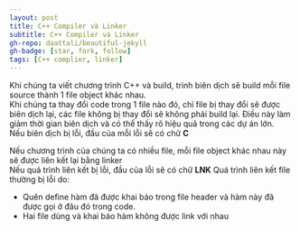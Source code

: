 ```yaml
---
layout: post
title: C++ Compiler và Linker
subtitle: C++ Compiler và Linker
gh-repo: daattali/beautiful-jekyll
gh-badge: [star, fork, follow]
tags: [C++ complier, linker]
---
```


Khi chúng ta viết chương trình C++ và build, trình biên dịch sẽ build mỗi file source thành 1 file object khác nhau.  
Khi chúng ta thay đổi code trong 1 file nào đó, chỉ file bị thay đổi sẽ được biên dịch lại, các file không bị thay đổi sẽ không phải build lại.
Điều này làm giảm thời gian biên dịch và có thể thấy rõ hiệu quả trong các dự án lớn.  
 Nếu biên dịch bị lỗi, đầu của mỗi lỗi sẽ có chữ **C**
 
Nếu chương trình của chúng ta có nhiều file, mỗi file object khác nhau này sẽ được liên kết lại bằng linker  
 Nếu quá trình liên kết bị lỗi, đầu của lỗi sẽ có chữ **LNK**
 Quá trình liên kết file thường bị lỗi do:
 * Quên define hàm đã được khai báo trong file header và hàm này đã được gọi ở đâu đó trong code.
 * Hai file dùng và khai báo hàm không được link với nhau
